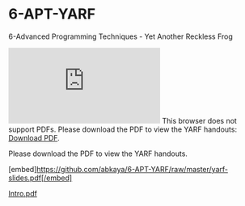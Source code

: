 # 6-APT-YARF
6-Advanced Programming Techniques - Yet Another Reckless Frog

<object data="https://github.com/abkaya/6-APT-YARF/raw/master/yarf-slides-handouts_red.pdf" type="application/pdf" width="700px" height="700px">
    <embed src="https://github.com/abkaya/6-APT-YARF/raw/master/yarf-slides-handouts_red.pdf">
        This browser does not support PDFs. Please download the PDF to view the YARF handouts: <a href="https://github.com/abkaya/6-APT-YARF/raw/master/yarf-slides-handouts_red.pdf">Download PDF</a>.</p>
    </embed>
</object>

<div id="pdf">
  <object width="400" height="500" type="application/pdf" data="yarf-slides-handouts_red.pdf" id="pdf_content">
    <p>Please download the PDF to view the YARF handouts.</p>
  </object>
</div>

[embed]https://github.com/abkaya/6-APT-YARF/raw/master/yarf-slides.pdf[/embed]

[Intro.pdf](https://github.com/abkaya/6-APT-YARF/raw/master/yarf-slides.pdf)
